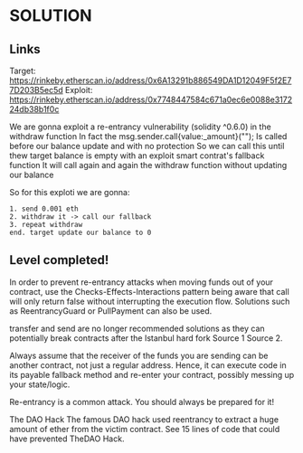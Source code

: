 # SOLUTION
## Links
Target: https://rinkeby.etherscan.io/address/0x6A13291b886549DA1D12049F5f2E77D203B5ec5d
Exploit: https://rinkeby.etherscan.io/address/0x7748447584c671a0ec6e0088e317224db38b1f0c

We are gonna exploit a re-entrancy vulnerability (solidity ^0.6.0) in the withdraw function
In fact the msg.sender.call{value:_amount}("");
Is called before our balance update and with no protection
So we can call this until thew target balance is empty with an exploit smart contrat's fallback function
It will call again and again the withdraw function without updating our balance

So for this exploti we are gonna:

	1. send 0.001 eth
	2. withdraw it -> call our fallback
	3. repeat withdraw
	end. target update our balance to 0

## Level completed!

In order to prevent re-entrancy attacks when moving funds out of your contract, use the Checks-Effects-Interactions pattern being aware that call will only return false without interrupting the execution flow. Solutions such as ReentrancyGuard or PullPayment can also be used.

transfer and send are no longer recommended solutions as they can potentially break contracts after the Istanbul hard fork Source 1 Source 2.

Always assume that the receiver of the funds you are sending can be another contract, not just a regular address. Hence, it can execute code in its payable fallback method and re-enter your contract, possibly messing up your state/logic.

Re-entrancy is a common attack. You should always be prepared for it!

 

The DAO Hack
The famous DAO hack used reentrancy to extract a huge amount of ether from the victim contract. See 15 lines of code that could have prevented TheDAO Hack.

